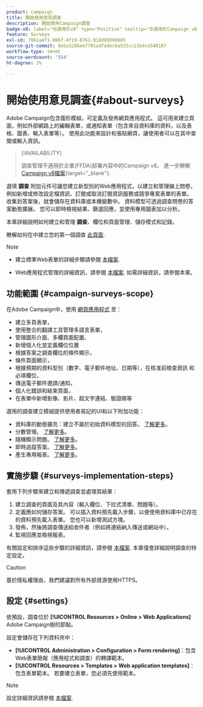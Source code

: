 ```yaml
---
product: campaign
title: 開始使用意見調查
description: 開始使用Campaign調查
badge-v8: label="也適用於v8" type="Positive" tooltip="亦適用於Campaign v8"
feature: Surveys
exl-id: 7061a4f1-006f-4f19-8761-918d8930d885
source-git-commit: 8e5a328bee7701adfedec6a533cc21b4ce548187
workflow-type: tm+mt
source-wordcount: '554'
ht-degree: 3%

---
```


# 開始使用意見調查{#about-surveys}

Adobe Campaign包含圖形模組，可定義及發佈網頁應用程式。 這可用來建立頁面，例如外部網路上的編輯表單，或通知表單（包含來自資料庫的資料，以及表格、圖表、輸入表單等）。 使用此功能來設計和張貼網頁，讓使用者可以在其中查閱或輸入資訊。

>[!AVAILABILITY]
>
>調查管理不適用於企業(FFDA)部署內容中的Campaign v8。 進一步瞭解 [Campaign v8檔案](https://experienceleague.adobe.com/en/docs/campaign/campaign-v8/config/architecture/ffda/enterprise-deployment){target="_blank"}.


選填 **調查** 附加元件可讓您建立新型別的Web應用程式，以建立和管理線上問卷，例如新增或修改設定檔資訊、訂閱或取消訂閱資訊服務或競爭專案表單的表單。 收集到答案後，就會儲存在資料庫或本機變數中。 資料模型可透過調查問卷的答案動態擴展。 您可以即時檢視結果、篩選回應，並使用專用圖表加以分析。

本章詳細說明如何建立和管理 **調查**、欄位和頁面管理、儲存模式和記錄。

瞭解如何在中建立您的第一個調查 [此頁面](getting-started-with-surveys.md).

>[!NOTE]
>
>* 建立標準Web表單的詳細步驟請參閱 [本檔案](../../web/using/about-web-forms.md).
>
>* Web應用程式管理的詳細資訊，請參閱 [本檔案](../../web/using/about-web-applications.md). 如需詳細資訊，請參閱本章。

## 功能範圍 {#campaign-surveys-scope}

在Adobe Campaign中，使用 [網頁應用程式](../../web/using/about-web-forms.md) 至：

* 建立多頁表單，
* 使用整合的翻譯工具管理多語言表單，
* 管理圖形介面、多欄頁面配置、
* 新增個人化並定義欄位位置
* 根據答案之調查欄位的條件顯示，
* 條件頁面顯示，
* 根據預期的資料型別（數字、電子郵件地址、日期等），在核准前檢查資訊 和必填欄位，
* 傳送電子郵件邀請/通知，
* 個人化錯誤和結束頁面，
* 在表單中新增影像、影片、超文字連結、驗證碼等

選用的調查建立模組提供使用者易記的UI和以下附加功能：

* 資料庫的動態擴充：建立不屬於初始資料模型的回答。 [了解更多](../../surveys/using/managing-answers.md#storing-collected-answers)。
* 分數管理。 [了解更多](../../surveys/using/managing-answers.md#score-management)。
* 隨機顯示問題。 [了解更多](../../surveys/using/building-a-survey.md#adding-questions)。
* 即時追蹤答案。 [了解更多](../../surveys/using/publish-track-and-use-collected-data.md#response-tracking)。
* 產生專用報表。 [了解更多](../../surveys/using/publish-track-and-use-collected-data.md#reports-on-surveys)。


## 實施步驟 {#surveys-implementation-steps}

套用下列步驟來建立和傳遞調查並處理其結果：

1. 建立調查的頁面及其內容（輸入欄位、下拉式清單、問題等）。
1. 定義應如何儲存答案。 可以插入資料預先載入步驟，以便使用資料庫中已存在的資料預先載入表單。 您也可以新增測試方塊。
1. 發佈，然後將調查傳送給收件者（例如將連結納入傳送或網站中）。
1. 監視回應並檢視報表。

有關設定和排序這些步驟的詳細資訊，請參閱 [本檔案](../../web/using/about-web-forms.md). 本章僅會詳細說明調查的特定設定。

>[!CAUTION]
>
>基於隱私權理由，我們建議對所有外部資源使用HTTPS。

## 設定 {#settings}

依預設，調查位於 **[!UICONTROL Resources > Online > Web Applications]** Adobe Campaign樹的節點。

設定會儲存在下列資料夾中：

* **[!UICONTROL Administration > Configuration > Form rendering]**：包含Web表單簡報（應用程式和調查）的轉譯範本。
* **[!UICONTROL Resources > Templates > Web application templates]**：包含表單範本。 若要建立表單，您必須先使用範本。

>[!NOTE]
>
>設定詳細資訊請參閱 [本檔案](../../web/using/about-web-forms.md).
